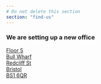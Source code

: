 ```yaml
---
# Do not delete this section
section: "find-us"
---
```


### We are setting up a new office

[Floor 5  
Bull Wharf  
Redcliff St  
Bristol  
BS1 6QR  ](https://goo.gl/maps/BN6isukHTLM2)